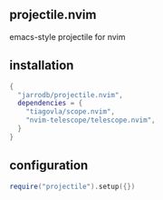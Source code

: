 ## projectile.nvim

emacs-style projectile for nvim

## installation
```lua
{
  "jarrodb/projectile.nvim",
  dependencies = {
    "tiagovla/scope.nvim",
    "nvim-telescope/telescope.nvim",
  }
}
```
## configuration
```lua
require("projectile").setup({})
```
